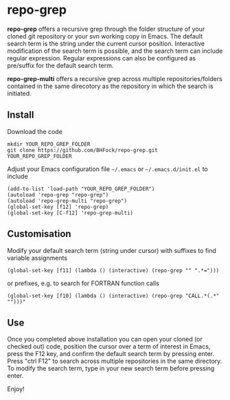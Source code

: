 # repo-grep

**repo-grep** offers a recursive grep through the folder structure of your cloned git repository or your svn working copy in Emacs. The default search term is the string under the current cursor position. Interactive modification of the search term is possible, and the search term can include regular expression. Regular expressions can also be configured as pre/suffix for the default search term.

**repo-grep-multi** offers a recursive grep across multiple repositories/folders contained in the same direcotory as the repository in which the search is initiated.

## Install

Download the code

```
mkdir YOUR_REPO_GREP_FOLDER
git clone https://github.com/BHFock/repo-grep.git YOUR_REPO_GREP_FOLDER
```

Adjust your Emacs configuration file `~/.emacs` or `~/.emacs.d/init.el` to include 

```
(add-to-list 'load-path "YOUR_REPO_GREP_FOLDER")
(autoload 'repo-grep "repo-grep")
(autoload 'repo-grep-multi "repo-grep")
(global-set-key [f12] 'repo-grep)
(global-set-key [C-f12] 'repo-grep-multi)
```

## Customisation 

Modify your default search term (string under cursor) with suffixes to find variable assignments

```
(global-set-key [f11] (lambda () (interactive) (repo-grep "" ".*=")))
```

or prefixes, e.g. to search for FORTRAN function calls 

```
(global-set-key [f10] (lambda () (interactive) (repo-grep "CALL.*(.*" "")))"
```

## Use

Once you completed above installation you can open your cloned (or checked out) code, position the cursor over a term of interest in Emacs, press the F12 key, and confirm the default search term by pressing enter. Press "ctrl F12" to search across multiple repositories in the same directory. To modify the search term, type in your new search term before pressing enter.

Enjoy!

